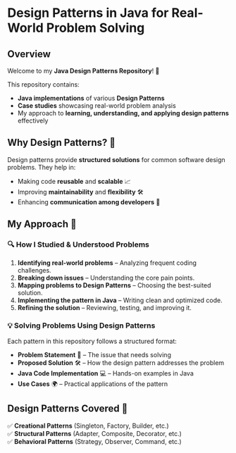 # Design Patterns in Java for Real-World Problem Solving

## Overview
Welcome to my **Java Design Patterns Repository**! 🚀  

This repository contains:
- **Java implementations** of various **Design Patterns**  
- **Case studies** showcasing real-world problem analysis  
- My approach to **learning, understanding, and applying design patterns** effectively  

## Why Design Patterns? 🤔
Design patterns provide **structured solutions** for common software design problems. They help in:
- Making code **reusable** and **scalable** 📈
- Improving **maintainability** and **flexibility** 🛠️
- Enhancing **communication among developers** 💬  

## My Approach 📖
### 🔍 **How I Studied & Understood Problems**
1. **Identifying real-world problems** – Analyzing frequent coding challenges.  
2. **Breaking down issues** – Understanding the core pain points.  
3. **Mapping problems to Design Patterns** – Choosing the best-suited solution.  
4. **Implementing the pattern in Java** – Writing clean and optimized code.  
5. **Refining the solution** – Reviewing, testing, and improving it.  

### 💡 **Solving Problems Using Design Patterns**
Each pattern in this repository follows a structured format:  
- **Problem Statement** 📌 – The issue that needs solving  
- **Proposed Solution** 🛠️ – How the design pattern addresses the problem  
- **Java Code Implementation** 💻 – Hands-on examples in Java  
- **Use Cases** 🌍 – Practical applications of the pattern  

## Design Patterns Covered 🎯
✅ **Creational Patterns** (Singleton, Factory, Builder, etc.)  
✅ **Structural Patterns** (Adapter, Composite, Decorator, etc.)  
✅ **Behavioral Patterns** (Strategy, Observer, Command, etc.)  

